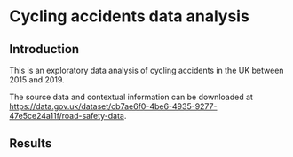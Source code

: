 # Cycling accidents data analysis

## Introduction

This is an exploratory data analysis of cycling accidents in the UK between 2015 and 2019. 

The source data and contextual information can be downloaded at https://data.gov.uk/dataset/cb7ae6f0-4be6-4935-9277-47e5ce24a11f/road-safety-data. 

## Results 
